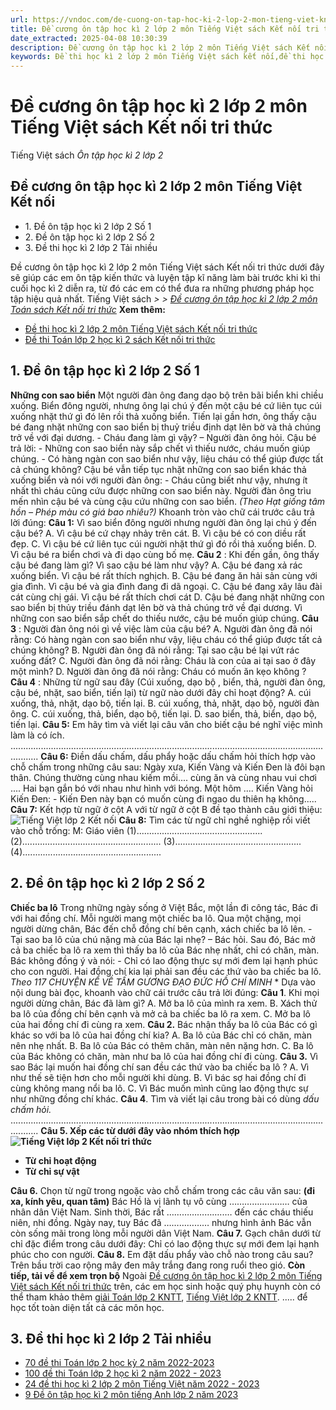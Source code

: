 ```yaml
---
url: https://vndoc.com/de-cuong-on-tap-hoc-ki-2-lop-2-mon-tieng-viet-kntt-263453
title: Đề cương ôn tập học kì 2 lớp 2 môn Tiếng Việt sách Kết nối tri thức - Ôn tập học kì 2 lớp 2 - VnDoc.com
date_extracted: 2025-04-08 10:30:39
description: Đề cương ôn tập học kì 2 lớp 2 môn Tiếng Việt sách Kết nối tri thức với cuộc sống là tài liệu tham khảo hữu ích cho các em học sinh trong quá trình ôn tập và chuẩn bị kiến thức cho kì thi học kì 2 sắp tới.
keywords: Đề thi học kì 2 lớp 2 môn Tiếng Việt sách kết nối,đề thi học kì 2 môn tiếng việt lớp 2,đề thi học kì 2 lớp 2 môn tiếng việt,de thi học kì 2 lớp 2 môn tiếng việt,đề thi tiếng việt lớp 2,de thi tieng viet lop 2 hoc ki 2,de thi tiếng việt lớp 2 học kỳ 2,ôn tập tiếng việt lớp 2,đề thi tiếng việt học kì 2 lớp 2,đề thi cuối kì 2 lớp 2 môn tiếng việt,tiếng việt lớp 2 kì 2,đề tiếng việt lớp 2 kì 2,đề thi học kì 2 lớp 2
---
```


# Đề cương ôn tập học kì 2 lớp 2 môn Tiếng Việt sách Kết nối tri thức
Tiếng Việt sách
 _Ôn tập học kì 2 lớp 2_
## Đề cương ôn tập học kì 2 lớp 2 môn Tiếng Việt Kết nối
  * 1\. Đề ôn tập học kì 2 lớp 2 Số 1
  * 2\. Đề ôn tập học kì 2 lớp 2 Số 2
  * 3\. Đề thi học kì 2 lớp 2 Tải nhiều

Đề cương ôn tập học kì 2 lớp 2 môn Tiếng Việt sách Kết nối tri thức dưới đây sẽ giúp các em ôn tập kiến thức và luyện tập kĩ năng làm bài trước khi kì thi cuối học kì 2 diễn ra, từ đó các em có thể đưa ra những phương pháp học tập hiệu quả nhất.
Tiếng Việt sách
 _> > [Đề cương ôn tập học kì 2 lớp 2 môn Toán sách Kết nối tri thức](<https://vndoc.com/de-cuong-on-tap-hoc-ki-2-lop-2-mon-toan-kntt-263450>)_
**Xem thêm:**
  * [Đề thi học kì 2 lớp 2 môn Tiếng Việt sách Kết nối tri thức](<https://vndoc.com/de-thi-hoc-ki-2-lop-2-mon-tieng-viet-kn-260357>)
  * [Đề thi Toán lớp 2 học kì 2 sách Kết nối tri thức](<https://vndoc.com/de-thi-hoc-ki-2-lop-2-mon-toan-kn-260401>)

## **1\. Đề ôn tập học kì 2 lớp 2 Số 1**
**Những con sao biển**
Một người đàn ông đang dạo bộ trên bãi biển khi chiều xuống. Biển đông người, nhưng ông lại chú ý đến một cậu bé cứ liên tục cúi xuống nhặt thứ gì đó lên rồi thả xuống biển.
Tiến lại gần hơn, ông thấy cậu bé đang nhặt những con sao biển bị thuỷ triều định dạt lên bờ và thả chúng trở về với đại dương.
\- Cháu đang làm gì vậy? – Người đàn ông hỏi.
Cậu bé trả lời:
\- Những con sao biển này sắp chết vì thiếu nước, cháu muốn giúp chúng.
\- Có hàng ngàn con sao biển như vậy, liệu cháu có thể giúp được tất cả chúng không?
Cậu bé vẫn tiếp tục nhặt những con sao biển khác thả xuống biển và nói với người đàn ông:
\- Cháu cũng biết như vậy, nhưng ít nhất thì cháu cũng cứu được những con sao biển này.
Người đàn ông trìu mến nhìn cậu bé và cùng cậu cứu những con sao biển.
_\(Theo Hạt giống tâm hồn – Phép màu có giá bao nhiêu?\)_
Khoanh tròn vào chữ cái trước câu trả lời đúng:
**Câu 1:** Vì sao biển đông người nhưng người đàn ông lại chú ý đến cậu bé?
A. Vì cậu bé cứ chạy nhảy trên cát.
B. Vì cậu bé có con diều rất đẹp.
C. Vì cậu bé cứ liên tục cúi người nhặt thứ gì đó rồi thả xuống biển.
D. Vì cậu bé ra biển chơi và đi dạo cùng bố mẹ.
**Câu 2** : Khi đến gần, ông thấy cậu bé đang làm gì? Vì sao cậu bé làm như vậy?
A. Cậu bé đang xả rác xuống biển. Vì cậu bé rất thích nghịch.
B. Cậu bé đang ăn hải sản cùng với gia đình. Vì cậu bé và gia đình đang đi dã ngoại.
C. Cậu bé đang xây lâu đài cát cùng chị gái. Vì cậu bé rất thích chơi cát
D. Cậu bé đang nhặt những con sao biển bị thủy triều đánh dạt lên bờ và thả chúng trở về đại dương. Vì những con sao biển sắp chết do thiếu nước, cậu bé muốn giúp chúng.
**Câu 3** : Người đàn ông nói gì về việc làm của cậu bé?
A. Người đàn ông đã nói rằng: Có hàng ngàn con sao biển như vậy, liệu cháu có thể giúp được tất cả chúng không?
B. Người đàn ông đã nói rằng: Tại sao cậu bé lại vứt rác xuống đất?
C. Người đàn ông đã nói rằng: Cháu là con của ai tại sao ở đây một mình?
D. Người đàn ông đã nói rằng: Cháu có muốn ăn kẹo không ?
**Câu 4** : Những từ ngữ sau đây \(Cúi xuống, dạo bộ , biển, thả, người đàn ông, cậu bé, nhặt, sao biển, tiến lại\) từ ngữ nào dưới đây chỉ hoạt động?
A. cúi xuống, thả, nhặt, dạo bộ, tiến lại.
B. cúi xuống, thả, nhặt, dạo bộ, người đàn ông.
C. cúi xuống, thả, biển, dạo bộ, tiến lại.
D. sao biển, thả, biển, dạo bộ, tiến lại.
**Câu 5:** Em hãy tìm và viết lại câu văn cho biết cậu bé nghĩ việc mình làm là có ích.
.......................................................................................................................................
**Câu 6:** Điền dấu chấm, dấu phẩy hoặc dấu chấm hỏi thích hợp vào chỗ chấm trong những câu sau:
Ngày xưa, Kiến Vàng và Kiến Đen là đôi bạn thân. Chúng thường cùng nhau kiếm mồi.... cùng ăn và cùng nhau vui chơi .... Hai bạn gắn bó với nhau như hình với bóng. Một hôm .... Kiến Vàng hỏi Kiến Đen:
\- Kiến Đen này bạn có muốn cùng đi ngao du thiên hạ không.....
**Câu 7:** Kết hợp từ ngữ ở cột A với từ ngữ ở cột B đề tạo thành câu giới thiệu:
![Tiếng Việt lớp 2 Kết nối](https://i.vdoc.vn/data/image/2022/04/25/de-cuong-on-tap-hoc-ki-2-lop-2-1.jpg)
**Câu 8:** Tìm các từ ngữ chỉ nghề nghiệp rồi viết vào chỗ trống:
M: Giáo viên
\(1\).................................................. \(2\).......................................................
\(3\).................................................. \(4\).......................................................
## **2\. Đề ôn tập học kì 2 lớp 2 Số 2**
**Chiếc ba lô**
Trong những ngày sống ở Việt Bắc, một lần đi công tác, Bác đi với hai đồng chí. Mỗi người mang một chiếc ba lô. Qua một chặng, mọi người dừng chân, Bác đến chỗ đồng chí bên cạnh, xách chiếc ba lô lên.
\- Tại sao ba lô của chú nặng mà của Bác lại nhẹ? – Bác hỏi.
Sau đó, Bác mở cả ba chiếc ba lô ra xem thì thấy ba lô của Bác nhẹ nhất, chỉ có chăn, màn. Bác không đồng ý và nói:
\- Chỉ có lao động thực sự mới đem lại hạnh phúc cho con người.
Hai đồng chí kia lại phải san đều các thứ vào ba chiếc ba lô.
_Theo 117 CHUYỆN KỂ VỀ TẤM GƯƠNG ĐẠO ĐỨC HỒ CHÍ MINH_
\* Dựa vào nội dung bài đọc, khoanh vào chữ cái trước câu trả lời đúng:
**Câu 1**. Khi mọi người dừng chân, Bác đã làm gì?
A. Mở ba lô của mình ra xem.
B. Xách thử ba lô của đồng chí bên cạnh và mở cả ba chiếc ba lô ra xem.
C. Mở ba lô của hai đồng chí đi cùng ra xem.
**Câu 2.** Bác nhận thấy ba lô của Bác có gì khác so với ba lô của hai đồng chí kia?
A. Ba lô của Bác chỉ có chăn, màn nên nhẹ nhất.
B. Ba lô của Bác có thêm chăn, màn nên nặng hơn.
C. Ba lô của Bác không có chăn, màn như ba lô của hai đồng chí đi cùng.
**Câu 3.** Vì sao Bác lại muốn hai đồng chí san đều các thứ vào ba chiếc ba lô ?
A. Vì như thế sẽ tiện hơn cho mỗi người khi dùng.
B. Vì bác sợ hai đồng chí đi cùng không mang nổi ba lô.
C. Vì Bác muốn mình cũng lao động thực sự như những đồng chí khác.
**Câu 4**. Tìm và viết lại câu trong bài có dùng _dấu chấm hỏi._
.......................................................................................................................................
**Câu 5. Xếp các từ dưới đây vào nhóm thích hợp**
**![Tiếng Việt lớp 2 Kết nối tri thức](https://i.vdoc.vn/data/image/2022/04/25/de-cuong-on-tap-hoc-ki-2-lop-2-2.jpg)**
  * **Từ chỉ hoạt động**
  * **Từ chỉ sự vật**

**Câu 6.** Chọn từ ngữ trong ngoặc vào chỗ chấm trong các câu văn sau:
**\(đi xa, kính yêu, quan tâm\)**
Bác Hồ là vị lãnh tụ vô cùng …………………… của nhân dân Việt Nam. Sinh thời, Bác rất …………………..… đến các cháu thiếu niên, nhi đồng. Ngày nay, tuy Bác đã ……………… nhưng hình ảnh Bác vẫn còn sống mãi trong lòng mỗi người dân Việt Nam.
**Câu 7.** Gạch chân dưới từ chỉ đặc điểm trong câu dưới đây:
Chỉ có lao động thực sự mới đem lại hạnh phúc cho con người.
**Câu 8.** Em đặt dấu phẩy vào chỗ nào trong câu sau?
Trên bầu trời cao rộng mây đen mây trắng đang rong ruổi theo gió.
**Còn tiếp, tải về để xem trọn bộ**
Ngoài [Đề cương ôn tập học kì 2 lớp 2 môn Tiếng Việt sách Kết nối tri thức](<https://vndoc.com/de-cuong-on-tap-hoc-ki-2-lop-2-mon-tieng-viet-kntt-263453>) trên, các em học sinh hoặc quý phụ huynh còn có thể tham khảo thêm [giải Toán lớp 2 KNTT](<https://vndoc.com/toan-lop2>), [Tiếng Việt lớp 2 KNTT](<https://vndoc.com/tieng-viet-lop2>). ..... để học tốt toàn diện tất cả các môn học.
## **3\. Đề thi học kì 2 lớp 2 Tải nhiều**
  * [70 đề thi Toán lớp 2 học kỳ 2 năm 2022-2023](<https://vndoc.com/bo-de-on-thi-hoc-ki-2-mon-toan-2-166785>)
  * [100 đề thi Toán lớp 2 học kì 2 năm 2022 - 2023](<https://vndoc.com/bo-de-on-tap-hoc-ki-2-mon-toan-lop-2-106091>)
  * [24 đề thi học kì 2 lớp 2 môn Tiếng Việt năm 2022 - 2023](<https://vndoc.com/bo-de-thi-hoc-ki-2-lop-2-mon-tieng-viet-nam-hoc-2018-2019-169225>)
  * [9 Đề ôn tập học kì 2 môn tiếng Anh lớp 2 năm 2023](<https://vndoc.com/de-on-tap-hoc-ki-2-mon-tieng-anh-lop-2-88777>)

